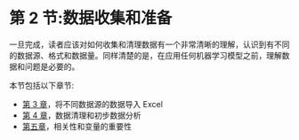 <title>Section 2: Data Collection and Preparation</title> 

# 第 2 节:数据收集和准备

一旦完成，读者应该对如何收集和清理数据有一个非常清晰的理解，认识到有不同的数据源、格式和数据量。同样清楚的是，在应用任何机器学习模型之前，理解数据和问题是必要的。

本节包括以下章节:

*   [第 3 章](146c3aff-32a3-4008-8985-c1fd7db22739.xhtml)，将不同数据源的数据导入 Excel
*   [第 4 章](f93bc229-5658-466c-a7e2-ad082617bca9.xhtml)，数据清理和初步数据分析
*   [第五章](0da64bd8-0bc9-491b-875c-7ec7c35c6165.xhtml)，相关性和变量的重要性